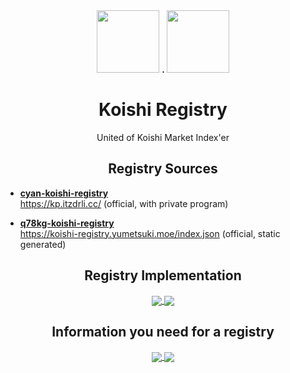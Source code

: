 <div align="center">
  <img width="100px" src="https://koishi.chat/logo.png"/>
  <b> . </b>
  <img width="100px" src="https://static-production.npmjs.com/f1786e9b7cba9753ca7b9c40e8b98f67.png"/>
</div>
<h1 align="center">Koishi Registry</h1>
<p align="center">United of Koishi Market Index'er</p>

<h2 align="center">
  Registry Sources
</h2>

- **[cyan-koishi-registry](https://github.com/koishi-registry/cyan-koishi-registry)**  
  https://kp.itzdrli.cc/ (official, with private program)
  
- **[q78kg-koishi-registry](https://github.com/koishi-registry/q78kg-koishi-registry)**  
  https://koishi-registry.yumetsuki.moe/index.json (official, static generated)

<h2 align="center">
  Registry Implementation
</h2>

<div align="center">
<a href="https://github.com/koishi-registry/cyan-koishi-registry/">
  <img align="center" src="https://readme-status.cyans.me/api/pin/?username=koishi-registry&repo=cyan-koishi-registry&theme=dracula" />
</a>

<a href="https://github.com/Hoshino-Yumetsuki/koishi-registry/">
  <img align="center" src="https://readme-status.cyans.me/api/pin/?username=koishi-registry&repo=q78kg-koishi-registry&theme=dracula" />
</a>
</div>

<h2 align="center">
  Information you need for a registry
</h2>

<div align="center">
<a href="https://github.com/koishi-registry/categories/">
  <img align="center" src="https://readme-status.cyans.me/api/pin/?username=koishi-registry&repo=categories&theme=dracula" />
</a>

<a href="https://github.com/koishi-registry/insecures/">
<img align="center" src="https://readme-status.cyans.me/api/pin/?username=koishi-registry&repo=insecures&theme=dracula" />
</a>
</div>
